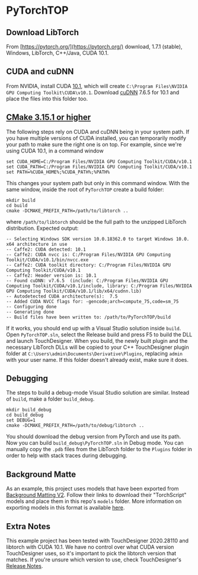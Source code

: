 # PyTorchTOP

## Download LibTorch

From [https://pytorch.org/](https://pytorch.org/) download, 1.7.1 (stable), Windows, LibTorch, C++/Java, CUDA 10.1.

## CUDA and cuDNN

From NVIDIA, install CUDA [10.1](https://developer.nvidia.com/cuda-10.1-download-archive-base?target_os=Windows&target_arch=x86_64&target_version=10&target_type=exenetwork), which will create `C:\Program Files\NVIDIA GPU Computing Toolkit\CUDA\v10.1`. Download [cuDNN](https://developer.nvidia.com/cudnn) 7.6.5 for 10.1 and place the files into this folder too.

## [CMake 3.15.1 or higher](https://cmake.org/download/)

The following steps rely on CUDA and cuDNN being in your system path. If you have multiple versions of CUDA installed, you can temporarily modify your path to make sure the right one is on top. For example, since we're using CUDA 10.1, in a command window

    set CUDA_HOME=C:/Program Files/NVIDIA GPU Computing Toolkit/CUDA/v10.1
    set CUDA_PATH=C:/Program Files/NVIDIA GPU Computing Toolkit/CUDA/v10.1
    set PATH=%CUDA_HOME%;%CUDA_PATH%;%PATH%

This changes your system path but only in this command window. With the same window, inside the root of `PyTorchTOP` create a build folder:

    mkdir build
    cd build
    cmake -DCMAKE_PREFIX_PATH=/path/to/libtorch ..

where `/path/to/libtorch` should be the full path to the unzipped LibTorch distribution. Expected output:

	-- Selecting Windows SDK version 10.0.18362.0 to target Windows 10.0.
	x64 architecture in use
	-- Caffe2: CUDA detected: 10.1
	-- Caffe2: CUDA nvcc is: C:/Program Files/NVIDIA GPU Computing Toolkit/CUDA/v10.1/bin/nvcc.exe
	-- Caffe2: CUDA toolkit directory: C:/Program Files/NVIDIA GPU Computing Toolkit/CUDA/v10.1
	-- Caffe2: Header version is: 10.1
	-- Found cuDNN: v7.6.5  (include: C:/Program Files/NVIDIA GPU Computing Toolkit/CUDA/v10.1/include, library: C:/Program Files/NVIDIA GPU Computing Toolkit/CUDA/v10.1/lib/x64/cudnn.lib)
	-- Autodetected CUDA architecture(s):  7.5
	-- Added CUDA NVCC flags for: -gencode;arch=compute_75,code=sm_75
	-- Configuring done
	-- Generating done
	-- Build files have been written to: /path/to/PyTorchTOP/build
If it works, you should end up with a Visual Studio solution inside `build`. Open `PyTorchTOP.sln`, select the Release build and press F5 to build the DLL and launch TouchDesigner. When you build, the newly built plugin and the necessary LibTorch DLLs will be copied to your C++ TouchDesigner plugin folder at `C:\Users\admin\Documents\Derivative\Plugins`, replacing `admin` with your user name. If this folder doesn't already exist, make sure it does.

## Debugging

The steps to build a debug-mode Visual Studio solution are similar. Instead of `build`, make a folder `build_debug`.

    mkdir build_debug
    cd build_debug
    set DEBUG=1
    cmake -DCMAKE_PREFIX_PATH=/path/to/debug/libtorch ..

You should download the debug version from PyTorch and use its path. Now you can build `build_debug\PyTorchTOP.sln` in Debug mode. You can manually copy the `.pdb` files from the LibTorch folder to the `Plugins` folder in order to help with stack traces during debugging.

## Background Matte

As an example, this project uses models that have been exported from [Background Matting V2](https://github.com/PeterL1n/BackgroundMattingV2). Follow their links to download their "TorchScript" models and place them in this repo's `models` folder. More information on exporting models in this format is available [here](https://pytorch.org/tutorials/beginner/Intro_to_TorchScript_tutorial.html).

## Extra Notes

This example project has been tested with TouchDesigner 2020.28110 and libtorch with CUDA 10.1. We have no control over what CUDA version TouchDesigner uses, so it's important to pick the libtorch version that matches. If you're unsure which version to use, check TouchDesigner's [Release Notes](https://docs.derivative.ca/Release_Notes).

